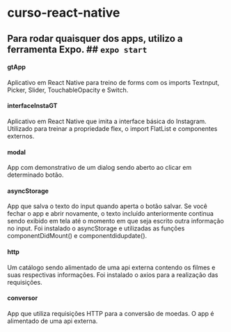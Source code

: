 
# curso-react-native

## Para rodar quaisquer dos apps, utilizo a ferramenta Expo. ## `expo start`


#### gtApp ####

Aplicativo em React Native para treino de forms com os imports Textnput, Picker, Slider, TouchableOpacity e Switch.

#### interfaceInstaGT ####

Aplicativo em React Native que imita a interface básica do Instagram. Utilizado para treinar a propriedade flex, o import FlatList e componentes externos.

#### modal ####

App com demonstrativo de um dialog sendo aberto ao clicar em determinado botão.

#### asyncStorage ####

App que salva o texto do input quando aperta o botão salvar. Se você fechar o app e abrir novamente, o texto incluído anteriormente continua sendo exibido em tela até o momento em que seja escrito outra informação no input.
Foi instalado o asyncStorage e utilizadas as funções componentDidMount() e componentdidupdate().

#### http ####

Um catálogo sendo alimentado de uma api externa contendo os filmes e suas respectivas informações.
Foi instalado o axios para a realização das requisições.

#### conversor ####

App que utiliza requisições HTTP para a conversão de moedas. O app é alimentado de uma api externa. 
